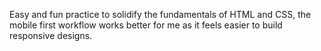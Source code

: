 Easy and fun practice to solidify the fundamentals of HTML and CSS, the mobile first workflow works better for me as it feels easier to build responsive designs.